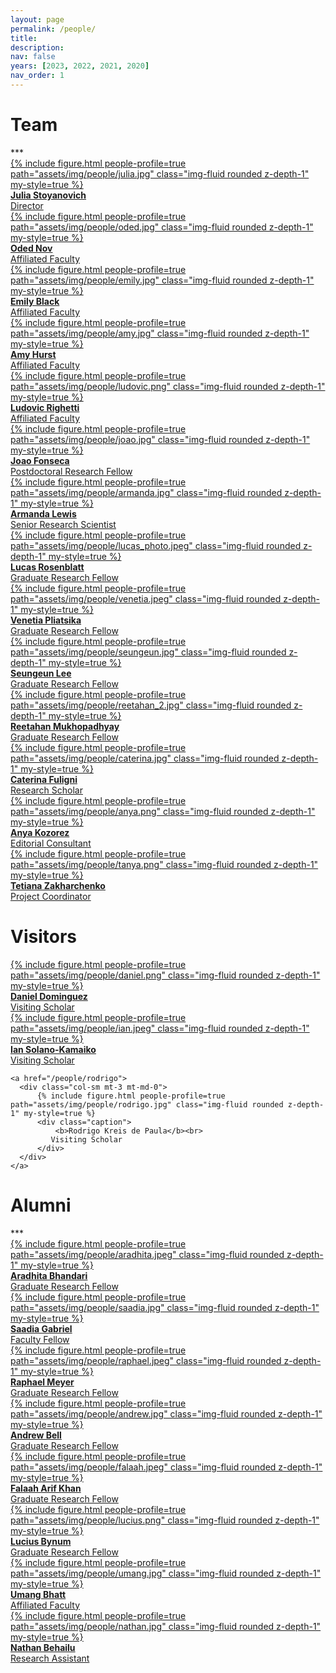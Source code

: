 ```yaml
---
layout: page
permalink: /people/
title:
description: 
nav: false
years: [2023, 2022, 2021, 2020]
nav_order: 1
---
```


<!-- Note about our lab culture, etc. -->

<h1 class="category" id="team">Team</h1> 
***

<div class="row mt-3">
    <a href="/people/julia">
      <div class="col-sm mt-3 mt-md-0">
          {% include figure.html people-profile=true path="assets/img/people/julia.jpg" class="img-fluid rounded z-depth-1" my-style=true %}
          <div class="caption">
              <b>Julia Stoyanovich</b><br>
              Director
          </div>
      </div>
   </a>
    <a href="/people/oded">
    <div class="col-sm mt-3 mt-md-0">
          {% include figure.html people-profile=true path="assets/img/people/oded.jpg" class="img-fluid rounded z-depth-1" my-style=true %}
          <div class="caption">
              <b>Oded Nov</b><br>
              Affiliated Faculty
          </div>
    </div>
    </a>
    <a href="/people/emily">
    <div class="col-sm mt-3 mt-md-0">
          {% include figure.html people-profile=true path="assets/img/people/emily.jpg" class="img-fluid rounded z-depth-1" my-style=true %}
          <div class="caption">
              <b>Emily Black</b><br>
              Affiliated Faculty
          </div>
    </div>
  </a>
</div>

<div class="row mt-3">
    <a href="https://amyhurst.com/">
     <div class="col-sm mt-3 mt-md-0">
     {% include figure.html people-profile=true path="assets/img/people/amy.jpg" class="img-fluid rounded z-depth-1" my-style=true %}
     <div class="caption">
              <b>Amy Hurst</b><br>
              Affiliated Faculty
          </div>
     </div>
  </a>
  <a href="/people/ludovic">
    <div class="col-sm mt-3 mt-md-0">
          {% include figure.html people-profile=true path="assets/img/people/ludovic.png" class="img-fluid rounded z-depth-1" my-style=true %}
          <div class="caption">
              <b>Ludovic Righetti</b><br>
              Affiliated Faculty
          </div>
    </div>
  </a>
  <a href="/people/joao">
      <div class="col-sm mt-3 mt-md-0">
          {% include figure.html people-profile=true path="assets/img/people/joao.jpg" class="img-fluid rounded z-depth-1" my-style=true %}
          <div class="caption">
              <b>Joao Fonseca</b><br>
              Postdoctoral Research Fellow
          </div>
      </div>
    </a>
</div>
  
<div class="row mt-3">
    <a href="/people/armanda">
    <div class="col-sm mt-3 mt-md-0">
          {% include figure.html people-profile=true path="assets/img/people/armanda.jpg" class="img-fluid rounded z-depth-1" my-style=true %}
          <div class="caption">
              <b>Armanda Lewis</b><br>
              Senior Research Scientist
          </div>
    </div>
  </a>
    <a href="/people/lucas">
      <div class="col-sm mt-3 mt-md-0">
          {% include figure.html people-profile=true path="assets/img/people/lucas_photo.jpeg" class="img-fluid rounded z-depth-1" my-style=true %}
          <div class="caption">
              <b>Lucas Rosenblatt</b><br>
              Graduate Research Fellow 
          </div>
      </div>
    </a>
    <a href="/people/venetia">
      <div class="col-sm mt-3 mt-md-0">
          {% include figure.html people-profile=true path="assets/img/people/venetia.jpeg" class="img-fluid rounded z-depth-1" my-style=true %}
          <div class="caption">
              <b>Venetia Pliatsika</b><br>
              Graduate Research Fellow
          </div>
      </div>
    </a>
</div>

<div class="row mt-3">
    <a href="/people/seungeun">
      <div class="col-sm mt-3 mt-md-0">
          {% include figure.html people-profile=true path="assets/img/people/seungeun.jpg" class="img-fluid rounded z-depth-1" my-style=true %}
          <div class="caption">
              <b>Seungeun Lee</b><br>
              Graduate Research Fellow
          </div>
      </div>
    </a>
    <a href="/people/reetahan">
      <div class="col-sm mt-3 mt-md-0">
          {% include figure.html people-profile=true path="assets/img/people/reetahan_2.jpg" class="img-fluid rounded z-depth-1" my-style=true %}
          <div class="caption">
              <b>Reetahan Mukhopadhyay</b><br>
	      Graduate Research	Fellow
          </div>
      </div>
    </a>
    <a href="/people/caterina">
      <div class="col-sm mt-3 mt-md-0">
          {% include figure.html people-profile=true path="assets/img/people/caterina.jpg" class="img-fluid rounded z-depth-1" my-style=true %}
          <div class="caption">
              <b>Caterina Fuligni</b><br>
              Research Scholar
          </div>
      </div>
    </a>
</div>

<div class="row mt-3">
    <a href="/people/anya">
      <div class="col-sm mt-3 mt-md-0">
          {% include figure.html people-profile=true path="assets/img/people/anya.png" class="img-fluid rounded z-depth-1" my-style=true %}
          <div class="caption">
              <b>Anya Kozorez</b><br>
              Editorial Consultant
          </div>
      </div>
    </a>
    <a href="/people/tanya">
      <div class="col-sm mt-3 mt-md-0">
          {% include figure.html people-profile=true path="assets/img/people/tanya.png" class="img-fluid rounded z-depth-1" my-style=true %}
          <div class="caption">
              <b>Tetiana Zakharchenko</b><br>
	      Project Coordinator
          </div>
      </div>
    </a>
</div>


<h1 class="category" id="visitors">Visitors</h1>

<div class="row mt-3">

<a href="https://www.daniel-dominguez.com/">
      <div class="col-sm mt-3 mt-md-0">
          {% include figure.html people-profile=true path="assets/img/people/daniel.png" class="img-fluid rounded z-depth-1" my-style=true %}
          <div class="caption">
              <b>Daniel Dominguez</b><br>
              Visiting Scholar
          </div>
      </div>
    </a>

   <a href="/people/ian">
      <div class="col-sm mt-3 mt-md-0">
          {% include figure.html people-profile=true path="assets/img/people/ian.jpeg" class="img-fluid rounded z-depth-1" my-style=true %}
          <div class="caption">
              <b>Ian Solano-Kamaiko</b><br>
             Visiting Scholar
          </div>
      </div>
    </a>
    
    <a href="/people/rodrigo">
      <div class="col-sm mt-3 mt-md-0">
          {% include figure.html people-profile=true path="assets/img/people/rodrigo.jpg" class="img-fluid rounded z-depth-1" my-style=true %}
          <div class="caption">
              <b>Rodrigo Kreis de Paula</b><br>
             Visiting Scholar
          </div>
      </div>
    </a>
</div>

<h1 class="category" id="alumni">Alumni</h1> 
***
<div class="row mt-3">
    <a href="/people/aradhita">
      <div class="col-sm mt-3 mt-md-0">
          {% include figure.html people-profile=true path="assets/img/people/aradhita.jpeg" class="img-fluid rounded z-depth-1" my-style=true %}
          <div class="caption">
              <b>Aradhita Bhandari</b><br>
              Graduate Research Fellow 
          </div>
      </div>
    </a>
    <a href="/people/saadia">
      <div class="col-sm mt-3 mt-md-0">
          {% include figure.html people-profile=true path="assets/img/people/saadia.jpg" class="img-fluid rounded z-depth-1" my-style=true %}
          <div class="caption">
              <b>Saadia Gabriel</b><br>
              Faculty Fellow
          </div>
      </div>
   </a>
   <a href="/people/raphael">
      <div class="col-sm mt-3 mt-md-0">
          {% include figure.html people-profile=true path="assets/img/people/raphael.jpeg" class="img-fluid rounded z-depth-1" my-style=true %}
          <div class="caption">
              <b>Raphael Meyer</b><br>
              Graduate Research Fellow
          </div>
      </div>
    </a>
</div>


<div class="row mt-3">
    <a href="/people/andrew">
      <div class="col-sm mt-3 mt-md-0">
          {% include figure.html people-profile=true path="assets/img/people/andrew.jpg" class="img-fluid rounded z-depth-1" my-style=true %}
          <div class="caption">
              <b>Andrew Bell</b><br>
              Graduate Research Fellow
          </div>
      </div>
    </a>
    <a href="/people/falaah">
      <div class="col-sm mt-3 mt-md-0">
          {% include figure.html people-profile=true path="assets/img/people/falaah.jpeg" class="img-fluid rounded z-depth-1" my-style=true %}
          <div class="caption">
              <b>Falaah Arif Khan</b><br>
	      Graduate Research Fellow
          </div>
      </div>
    </a>
    <a href="/people/lucius">
      <div class="col-sm mt-3 mt-md-0">
          {% include figure.html people-profile=true path="assets/img/people/lucius.png" class="img-fluid rounded z-depth-1" my-style=true %}
          <div class="caption">
              <b>Lucius Bynum</b><br>
              Graduate Research Fellow
          </div>
      </div>
    </a>
</div>


<div class="row mt-3">
    <a href="/people/umang">
      <div class="col-sm mt-3 mt-md-0">
          {% include figure.html people-profile=true path="assets/img/people/umang.jpg" class="img-fluid rounded z-depth-1" my-style=true %}
          <div class="caption">
              <b>Umang Bhatt</b><br>
              Affiliated Faculty
          </div>
      </div>
    </a>
    <a href="/people/nathan">
      <div class="col-sm mt-3 mt-md-0">
          {% include figure.html people-profile=true path="assets/img/people/nathan.jpg" class="img-fluid rounded z-depth-1" my-style=true %}
          <div class="caption">
              <b>Nathan Behailu</b><br>
	      Research Assistant
          </div>
      </div>
    </a>
</div>
<!-- <h1 class="category" id="alumni">Alumni</h1> -->

<!-- plase add everyone under Alumni at https://airesponsibly.net/, plus Chloe Zheng, Mona Sloane, Joy Rankin, Janina Zakrezewski, Meghana Shanbhogue -->
